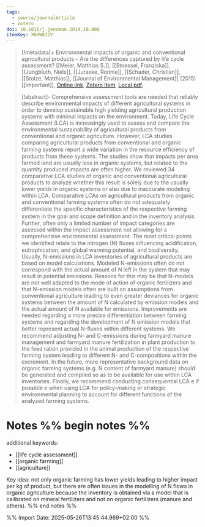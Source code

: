 ```yaml
---
tags:
  - source/journalArticle
  - zotero
doi: 10.1016/j.jenvman.2014.10.006
itemKey: X6HW8J2V
---
```

>[!metadata]+
> Environmental impacts of organic and conventional agricultural products – Are the differences captured by life cycle assessment?
> [[Meier, Matthias S.]], [[Stoessel, Franziska]], [[Jungbluth, Niels]], [[Juraske, Ronnie]], [[Schader, Christian]], [[Stolze, Matthias]], 
> [[Journal of Environmental Management]] (2015)
> [[important]], 
> [Online link](https://linkinghub.elsevier.com/retrieve/pii/S0301479714004964), [Zotero Item](zotero://select/library/items/X6HW8J2V), [Local pdf](file://C:/Users/aburg/Documents/references/zotero/storage/CCNY3UB4/Meier2015_Environmentalimpacts.pdf), 

>[!abstract]-
>Comprehensive assessment tools are needed that reliably describe environmental impacts of different agricultural systems in order to develop sustainable high yielding agricultural production systems with minimal impacts on the environment. Today, Life Cycle Assessment (LCA) is increasingly used to assess and compare the environmental sustainability of agricultural products from conventional and organic agriculture. However, LCA studies comparing agricultural products from conventional and organic farming systems report a wide variation in the resource efﬁciency of products from these systems. The studies show that impacts per area farmed land are usually less in organic systems, but related to the quantity produced impacts are often higher. We reviewed 34 comparative LCA studies of organic and conventional agricultural products to analyze whether this result is solely due to the usually lower yields in organic systems or also due to inaccurate modeling within LCA. Comparative LCAs on agricultural products from organic and conventional farming systems often do not adequately differentiate the speciﬁc characteristics of the respective farming system in the goal and scope deﬁnition and in the inventory analysis. Further, often only a limited number of impact categories are assessed within the impact assessment not allowing for a comprehensive environmental assessment. The most critical points we identiﬁed relate to the nitrogen (N) ﬂuxes inﬂuencing acidiﬁcation, eutrophication, and global warming potential, and biodiversity. Usually, N-emissions in LCA inventories of agricultural products are based on model calculations. Modeled N-emissions often do not correspond with the actual amount of N left in the system that may result in potential emissions. Reasons for this may be that N-models are not well adapted to the mode of action of organic fertilizers and that N-emission models often are built on assumptions from conventional agriculture leading to even greater deviances for organic systems between the amount of N calculated by emission models and the actual amount of N available for emissions. Improvements are needed regarding a more precise differentiation between farming systems and regarding the development of N emission models that better represent actual N-ﬂuxes within different systems. We recommend adjusting N- and C-emissions during farmyard manure management and farmyard manure fertilization in plant production to the feed ration provided in the animal production of the respective farming system leading to different N- and C-compositions within the excrement. In the future, more representative background data on organic farming systems (e.g. N content of farmyard manure) should be generated and compiled so as to be available for use within LCA inventories. Finally, we recommend conducting consequential LCA e if possible e when using LCA for policy-making or strategic environmental planning to account for different functions of the analyzed farming systems.

# Notes %% begin notes %%
additional keywords:
- [[life cycle assessment]]
- [[organic farming]]
- [[agriculture]]

Key idea: not only organic farming has lower yields leading to higher impact per kg of product, but there are often issues in the modelling of N flows in organic agriculture because the inventory is obtained via a model that is calibrated on mineral fertilizers and not on organic fertilizers (manure and others). 
%% end notes %%




%% Import Date: 2025-05-26T13:45:44.969+02:00 %%
